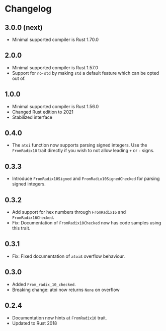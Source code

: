 Changelog
=========

3.0.0 (next)
-----

* Minimal supported compiler is Rust 1.70.0

2.0.0
-----

* Minimal supported compiler is Rust 1.57.0
* Support for `no-std` by making `std` a default feature which can be opted out of.

1.0.0
-----

* Minimal supported compiler is Rust 1.56.0
* Changed Rust edition to 2021
* Stabilized interface

0.4.0
-----

* The `atoi` function now supports parsing signed integers. Use the `FromRadix10` trait directly if
  you wish to not allow leading `+` or `-` signs.

0.3.3
-----

* Introduce `FromRadix10Signed` and `FromRadix10SignedChecked` for parsing signed integers.

0.3.2
-----

* Add support for hex numbers through `FromRadix16` and `FromRadix16Checked`.
* Fix: Documentation of `FromRadix10Checked` now has code samples using this trait.

0.3.1
-----

* Fix: Fixed documentation of `atoi`s overflow behaviour.

0.3.0
-----

* Added `From_radix_10_checked`.
* Breaking change: atoi now returns `None` on overflow

0.2.4
-----

* Documentation now hints at `FromRadix10` trait.
* Updated to Rust 2018
